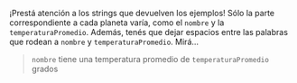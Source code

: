 ¡Prestá atención a los strings que devuelven los ejemplos! Sólo la parte correspondiente a cada planeta varía, como el `nombre` y la `temperaturaPromedio`. Además, tenés que dejar espacios entre las palabras que rodean a `nombre` y `temperaturaPromedio`. Mirá...

> `nombre` tiene una temperatura promedio de `temperaturaPromedio` grados